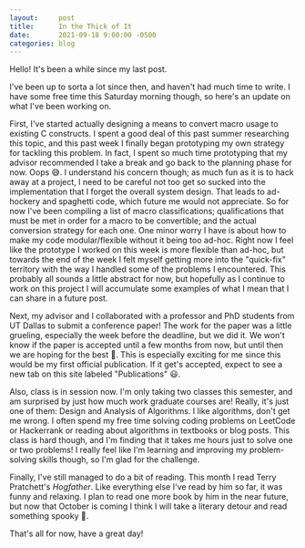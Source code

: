 ```yaml
---
layout:     post
title:      In the Thick of It
date:       2021-09-18 9:00:00 -0500
categories: blog
---
```


Hello! It's been a while since my last post.

I've been up to sorta a lot since then, and haven't had much time to write.
I have some free time this Saturday morning though, so here's an update on what I've been working on.

First, I've started actually designing a means to convert macro usage to existing C constructs.
I spent a good deal of this past summer researching this topic, and this past week I finally began prototyping my own strategy for tackling this problem.
In fact, I spent so much time prototyping that my advisor recommended I take a break and go back to the planning phase for now.
Oops 😅.
I understand his concern though; as much fun as it is to hack away at a project, I need to be careful not too get so sucked into the implementation that I forget the overall system design.
That leads to ad-hockery and spaghetti code, which future me would not appreciate.
So for now I've been compiling a list of macro classifications; qualifications that must be met in order for a macro to be convertible; and the actual conversion strategy for each one.
One minor worry I have is about how to make my code modular/flexible without it being too ad-hoc.
Right now I feel like the prototype I worked on this week is more flexible than ad-hoc, but towards the end of the week I felt myself getting more into the "quick-fix" territory with the way I handled some of the problems I encountered.
This probably all sounds a little abstract for now, but hopefully as I continue to work on this project I will accumulate some examples of what I mean that I can share in a future post.

Next, my advisor and I collaborated with a professor and PhD students from UT Dallas to submit a conference paper!
The work for the paper was a little grueling, especially the week before the deadline, but we did it.
We won't know if the paper is accepted until a few months from now, but until then we are hoping for the best 🤞.
This is especially exciting for me since this would be my first official publication.
If it get's accepted, expect to see a new tab on this site labeled "Publications" 😃.

Also, class is in session now.
I'm only taking two classes this semester, and am surprised by just how much work graduate courses are!
Really, it's just one of them: Design and Analysis of Algorithms.
I like algorithms, don't get me wrong.
I often spend my free time solving coding problems on LeetCode or Hackerrank or reading about algorithms in textbooks or blog posts.
This class is hard though, and I'm finding that it takes me hours just to solve one or two problems!
I really feel like I'm learning and improving my problem-solving skills though, so I'm glad for the challenge.

Finally, I've still managed to do a bit of reading.
This month I read Terry Pratchett's *Hogfather*.
Like everything else I've read by him so far, it was funny and relaxing.
I plan to read one more book by him in the near future, but now that October is coming I think I will take a literary detour and read something spooky 🎃.

That's all for now, have a great day!